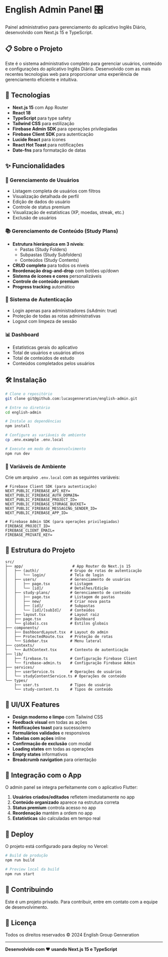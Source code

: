 # English Admin Panel 🎛️

Painel administrativo para gerenciamento do aplicativo Inglês Diário, desenvolvido com Next.js 15 e TypeScript.

## 📋 Sobre o Projeto

Este é o sistema administrativo completo para gerenciar usuários, conteúdo e configurações do aplicativo Inglês Diário. Desenvolvido com as mais recentes tecnologias web para proporcionar uma experiência de gerenciamento eficiente e intuitiva.

## 🚀 Tecnologias

- **Next.js 15** com App Router
- **React 18** 
- **TypeScript** para type safety
- **Tailwind CSS** para estilização
- **Firebase Admin SDK** para operações privilegiadas
- **Firebase Client SDK** para autenticação
- **Lucide React** para ícones
- **React Hot Toast** para notificações
- **Date-fns** para formatação de datas

## ✨ Funcionalidades

### 👥 Gerenciamento de Usuários
- Listagem completa de usuários com filtros
- Visualização detalhada de perfil
- Edição de dados do usuário
- Controle de status premium
- Visualização de estatísticas (XP, moedas, streak, etc.)
- Exclusão de usuários

### 📚 Gerenciamento de Conteúdo (Study Plans)
- **Estrutura hierárquica em 3 níveis**:
  - Pastas (Study Folders)
  - Subpastas (Study Subfolders)  
  - Conteúdos (Study Contents)
- **CRUD completo** para todos os níveis
- **Reordenação drag-and-drop** com botões up/down
- **Sistema de ícones e cores** personalizáveis
- **Controle de conteúdo premium**
- **Progress tracking** automático

### 🔐 Sistema de Autenticação
- Login apenas para administradores (isAdmin: true)
- Proteção de todas as rotas administrativas
- Logout com limpeza de sessão

### 📊 Dashboard
- Estatísticas gerais do aplicativo
- Total de usuários e usuários ativos
- Total de conteúdos de estudo
- Conteúdos completados pelos usuários

## 🛠️ Instalação

```bash
# Clone o repositório
git clone git@github.com:lucasgenneration/english-admin.git

# Entre no diretório
cd english-admin

# Instale as dependências
npm install

# Configure as variáveis de ambiente
cp .env.example .env.local

# Execute em modo de desenvolvimento
npm run dev
```

### 🔑 Variáveis de Ambiente

Crie um arquivo `.env.local` com as seguintes variáveis:

```env
# Firebase Client SDK (para autenticação)
NEXT_PUBLIC_FIREBASE_API_KEY=
NEXT_PUBLIC_FIREBASE_AUTH_DOMAIN=
NEXT_PUBLIC_FIREBASE_PROJECT_ID=
NEXT_PUBLIC_FIREBASE_STORAGE_BUCKET=
NEXT_PUBLIC_FIREBASE_MESSAGING_SENDER_ID=
NEXT_PUBLIC_FIREBASE_APP_ID=

# Firebase Admin SDK (para operações privilegiadas)
FIREBASE_PROJECT_ID=
FIREBASE_CLIENT_EMAIL=
FIREBASE_PRIVATE_KEY=
```

## 📁 Estrutura do Projeto

```
src/
├── app/                      # App Router do Next.js 15
│   ├── (auth)/              # Grupo de rotas de autenticação
│   │   └── login/           # Tela de login
│   ├── users/               # Gerenciamento de usuários
│   │   ├── page.tsx         # Listagem
│   │   └── [id]/            # Detalhes/Edição
│   ├── study-plans/         # Gerenciamento de conteúdo
│   │   ├── page.tsx         # Listagem de pastas
│   │   ├── new/             # Criar nova pasta
│   │   ├── [id]/            # Subpastas
│   │   └── [id]/[subId]/    # Conteúdos
│   ├── layout.tsx           # Layout raiz
│   ├── page.tsx             # Dashboard
│   └── globals.css          # Estilos globais
├── components/
│   ├── DashboardLayout.tsx  # Layout do admin
│   ├── ProtectedRoute.tsx   # Proteção de rotas
│   └── Sidebar.tsx          # Menu lateral
├── contexts/
│   └── AuthContext.tsx      # Contexto de autenticação
├── lib/
│   ├── firebase.ts          # Configuração Firebase Client
│   └── firebase-admin.ts    # Configuração Firebase Admin
├── services/
│   ├── userService.ts       # Operações de usuários
│   └── studyContentService.ts # Operações de conteúdo
└── types/
    ├── user.ts              # Tipos de usuário
    └── study-content.ts     # Tipos de conteúdo
```

## 🎨 UI/UX Features

- **Design moderno e limpo** com Tailwind CSS
- **Feedback visual** em todas as ações
- **Notificações toast** para sucesso/erro
- **Formulários validados** e responsivos
- **Tabelas com ações** inline
- **Confirmação de exclusão** com modal
- **Loading states** em todas as operações
- **Empty states** informativos
- **Breadcrumb navigation** para orientação

## 🔄 Integração com o App

O admin panel se integra perfeitamente com o aplicativo Flutter:

1. **Usuários criados/editados** refletem imediatamente no app
2. **Conteúdo organizado** aparece na estrutura correta
3. **Status premium** controla acesso no app
4. **Reordenação** mantém a ordem no app
5. **Estatísticas** são calculadas em tempo real

## 🚀 Deploy

O projeto está configurado para deploy no Vercel:

```bash
# Build de produção
npm run build

# Preview local da build
npm run start
```

## 🤝 Contribuindo

Este é um projeto privado. Para contribuir, entre em contato com a equipe de desenvolvimento.

## 📄 Licença

Todos os direitos reservados © 2024 English Group Genneration

---

**Desenvolvido com ❤️ usando Next.js 15 e TypeScript**